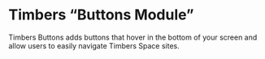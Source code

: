 # Timbers “Buttons Module”

Timbers Buttons adds buttons that hover in the bottom of your screen and allow users to easily navigate Timbers Space sites.
